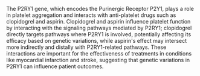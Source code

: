 The P2RY1 gene, which encodes the Purinergic Receptor P2Y1, plays a role in platelet aggregation and interacts with anti-platelet drugs such as clopidogrel and aspirin. Clopidogrel and aspirin influence platelet function by interacting with the signaling pathways mediated by P2RY1; clopidogrel directly targets pathways where P2RY1 is involved, potentially affecting its efficacy based on genetic variations, while aspirin's effect may intersect more indirectly and distally with P2RY1-related pathways. These interactions are important for the effectiveness of treatments in conditions like myocardial infarction and stroke, suggesting that genetic variations in P2RY1 can influence patient outcomes.
